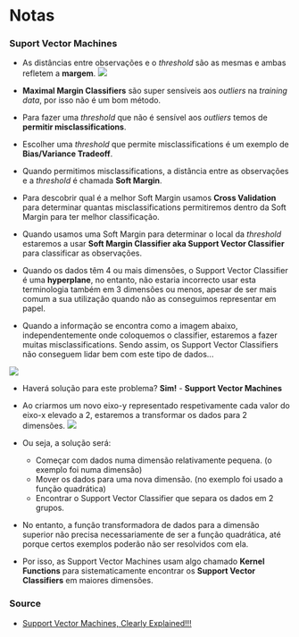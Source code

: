 # Notas

### Suport Vector Machines

* As distâncias entre observações e o *threshold* são as mesmas e ambas refletem a **margem**.
![](https://i.imgur.com/PZMijLw.png)

* **Maximal Margin Classifiers** são super sensíveis aos *outliers* na *training data*, por isso não é um bom método.
* Para fazer uma *threshold* que não é sensível aos *outliers* temos de **permitir misclassifications**.
* Escolher uma *threshold* que permite misclassifications é um exemplo de **Bias/Variance Tradeoff**.
* Quando permitimos misclassifications, a distância entre as observações e a *threshold* é chamada **Soft Margin**.
* Para descobrir qual é a melhor Soft Margin usamos **Cross Validation** para determinar quantas misclassifications permitiremos dentro da Soft Margin para ter melhor classificação.
* Quando usamos uma Soft Margin para determinar o local da *threshold* estaremos a usar **Soft Margin Classifier aka Support Vector Classifier** para classificar as observações.
* Quando os dados têm 4 ou mais dimensões, o Support Vector Classifier é uma **hyperplane**, no entanto, não estaria incorrecto usar esta terminologia também em 3 dimensões ou menos, apesar de ser mais comum a sua utilização quando não as conseguimos representar em papel.
* Quando a informação se encontra como a imagem abaixo, independentemente onde coloquemos o classifier, estaremos a fazer muitas misclassifications. Sendo assim, os Support Vector Classifiers não conseguem lidar bem com este tipo de dados...

![](https://i.imgur.com/OPL5U2o.png)

* Haverá solução para este problema? **Sim!** - **Support Vector Machines**
* Ao criarmos um novo eixo-y representado respetivamente cada valor do eixo-x elevado a 2, estaremos a transformar os dados para 2 dimensões.
![](https://i.imgur.com/J6jFw4p.png)
* Ou seja, a solução será:
    * Começar com dados numa dimensão relativamente pequena. (o exemplo foi numa dimensão)
    * Mover os dados para uma nova dimensão. (no exemplo foi usado a função quadrática)
    * Encontrar o Support Vector Classifier que separa os dados em 2 grupos.

* No entanto, a função transformadora de dados para a dimensão superior não precisa necessariamente de ser a função quadrática, até porque certos exemplos poderão não ser resolvidos com ela.
* Por isso, as Support Vector Machines usam algo chamado **Kernel Functions** para sistematicamente encontrar os **Support Vector Classifiers** em maiores dimensões.


### Source

* [Support Vector Machines, Clearly Explained!!!](https://www.youtube.com/watch?v=efR1C6CvhmE&t)